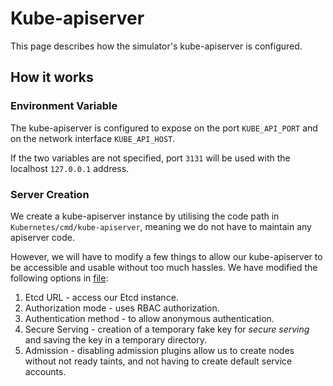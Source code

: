 # Kube-apiserver

This page describes how the simulator's kube-apiserver is configured.

## How it works

### Environment Variable
The kube-apiserver is configured to expose on the port `KUBE_API_PORT` and on the network interface `KUBE_API_HOST`.

If the two variables are not specified, port `3131` will be used with the localhost `127.0.0.1` address.

### Server Creation

We create a kube-apiserver instance by utilising the code path in `Kubernetes/cmd/kube-apiserver`, meaning we do not have to maintain any apiserver code.

However, we will have to modify a few things to allow our kube-apiserver to be accessible and usable without too much hassles. We have modified the following options in [file](../k8sapiserver/k8sapiserver.go):

1. Etcd URL - access our Etcd instance.
2. Authorization mode - uses RBAC authorization.
3. Authentication method - to allow anonymous authentication. 
4. Secure Serving - creation of a temporary fake key for *secure serving* and saving the key in a temporary directory.
5. Admission - disabling admission plugins allow us to create nodes without not ready taints, and not having to create default service accounts.